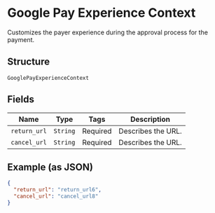 
# Google Pay Experience Context

Customizes the payer experience during the approval process for the payment.

## Structure

`GooglePayExperienceContext`

## Fields

| Name | Type | Tags | Description |
|  --- | --- | --- | --- |
| `return_url` | `String` | Required | Describes the URL. |
| `cancel_url` | `String` | Required | Describes the URL. |

## Example (as JSON)

```json
{
  "return_url": "return_url6",
  "cancel_url": "cancel_url8"
}
```

